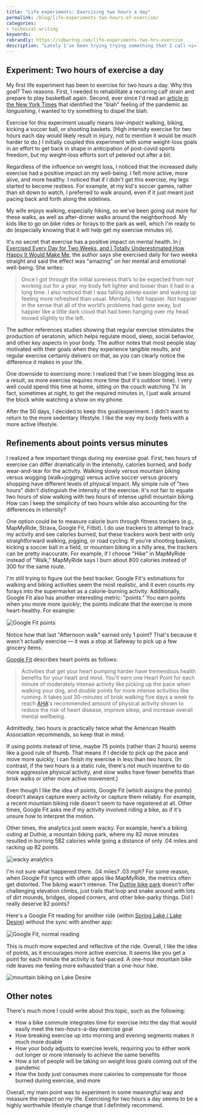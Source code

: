 ```yaml
---
title: "Life experiments: Exercising two hours a day"
permalink: /blog/life-experiments-two-hours-of-exercise/
categories:
- technical-writing
keywords:
rebrandly: https://idbwrtng.com/life-experiments-two-hrs-exercise
description: "Lately I've been trying trying something that I call <i>life experiments</i>. These are goals that I adopt for about 50 days and then evaluate their impact on my life. The reason for 50 days is to give the experiment sufficient time to have had an impact. If I keep a experiment for a week or two only, it's hard to see what change it makes. So far, my first life experiment &mdash; exercising two hours a day &mdash; has been been an interesting one."
---
```


## Experiment: Two hours of exercise a day

My first life experiment has been to exercise for two hours a day. Why this goal? Two reasons. First, I needed to rehabilitate a recurring calf strain and prepare to play basketball again. Second, ever since I'd read an [article in the New York Times](https://www.nytimes.com/2021/04/19/well/mind/covid-mental-health-languishing.html) that identified the "blah" feeling of the pandemic as *languishing*, I wanted to try something to dispel the blah.

Exercise for this experiment usually means *low-impact* walking, biking, kicking a soccer ball, or shooting baskets. (High intensity exercise for two hours each day would likely result in injury, not to mention it would be much harder to do.) I initially coupled this experiment with some weight-loss goals in an effort to get back in shape in anticipation of post-covid sports freedom, but my weight-loss efforts sort of petered out after a bit.

Regardless of the influence on weight loss, I noticed that the increased daily exercise had a positive impact on my well-being. I felt more active, more alive, and more healthy. I noticed that if I didn't get this exercise, my legs started to become restless. For example, at my kid's soccer games, rather than sit down to watch, I preferred to walk around, even if it just meant just pacing back and forth along the sidelines.

My wife enjoys walking, especially hiking, so we've been going out more for these walks, as well as after-dinner walks around the neighborhood. My kids like to go on bike rides or forays to the park as well, which I'm ready to do (especially knowing that it will help get my exercise minutes in).

It's no secret that exercise has a positive impact on mental health. In [I Exercised Every Day for Two Weeks, and I Totally Underestimated How Happy It Would Make Me](https://www.purewow.com/wellness/exercise-and-mental-health), the author says she exercised daily for two weeks straight and said the effect was "amazing" on her mental and emotional well-being. She writes:

> Once I got through the initial soreness that’s to be expected from not working out for a year, my body felt lighter and looser than it had in a long time. I also noticed that I was falling asleep easier and waking up feeling more refreshed than usual. Mentally, I felt happier. Not happier in the sense that all of the world’s problems had gone away, but happier like a little dark cloud that had been hanging over my head moved slightly to the left.

The author references studies showing that regular exercise stimulates the production of seratonin, which helps regulate mood, sleep, social behavior, and other key aspects in your body. The author notes that most people stay motivated with their goals when they experience tangible results, and regular exercise certainly delivers on that, as you can clearly notice the difference it makes in your life.

One downside to exercising more: I realized that I've been blogging less as a result, as more exercise requires more time (but it's outdoor time). I very well could spend this time at home, sitting on the couch watching TV. In fact, sometimes at night, to get the required minutes in, I just walk around the block while watching a show on my phone.

After the 50 days, I decided to keep this goal/experiment. I didn't want to return to the more sedentary lifestyle. I like the way my body feels with a more active lifestyle.

## Refinements about points versus minutes

I realized a few important things during my exercise goal. First, two hours of exercise can differ dramatically in the intensity, calories burned, and body wear-and-tear for the activity. Walking slowly versus mountain biking versus wogging (walk+jogging) versus active soccer versus grocery shopping have different levels of physical impact. My simple rule of "two hours" didn't distinguish the intensity of the exercise. It's not fair to equate two hours of slow walking with two hours of intense uphill mountain biking. How can I keep the simplicity of two hours while also accounting for the differences in intensity?

One option could be to measure calorie burn through fitness trackers (e.g., MapMyRide, Strava, Google Fit, Fitbit). I do use trackers to attempt to track my activity and see calories burned, but these trackers work best with only straightforward walking, jogging, or road cycling. If you're shooting baskets, kicking a soccer ball in a field, or mountain biking in a hilly area, the trackers can be pretty inaccurate. For example, if I choose "Hike" in MapMyRide instead of "Walk," MapMyRide says I burn about 800 calories instead of 300 for the same route.

I'm still trying to figure out the best tracker. Google Fit's estimations for walking and biking activities seem the most realistic, and it even counts my forays into the supermarket as a calorie-burning activity. Additionally, Google Fit also has another interesting metric: "points." You earn points when you move more quickly; the points indicate that the exercise is more heart-healthy. For example:

<img style="border:1px solid #dedede; max-width: 350px" src="https://s3.us-west-1.wasabisys.com/idbwmedia.com/images/googlefitpoints.png" alt="Google Fit points" />

Notice how that last "Afternoon walk" earned only 1 point? That's because it wasn't actually exercise &mdash; it was a stop at Safeway to pick up a few grocery items.

[Google Fit](https://www.google.com/fit/) describes heart points as follows:

> Activities that get your heart pumping harder have tremendous health benefits for your heart and mind. You'll earn one Heart Point for each minute of moderately intense activity like picking up the pace when walking your dog, and double points for more intense activities like running. It takes just 30-minutes of brisk walking five days a week to reach [AHA](https://www.heart.org/en/healthy-living/fitness/fitness-basics/aha-recs-for-physical-activity-in-adults)'s recommended amount of physical activity shown to reduce the risk of heart disease, improve sleep, and increase overall mental wellbeing.

Admittedly, two hours is practically twice what the American Health Association recommends, so keep that in mind.

If using points instead of time, maybe 75 points (rather than 2 hours) seems like a good rule of thumb. That means if I decide to pick up the pace and move more quickly, I can finish my exercise in less than two hours. (In contrast, if the two hours is a static rule, there's not much incentive to do more aggressive physical activity, and slow walks have fewer benefits than brisk walks or other more active movement.)

Even though I like the idea of points, Google Fit (which assigns the points) doesn't always capture every activity or capture them reliably. For example, a recent mountain biking ride doesn't seem to have registered at all. Other times, Google Fit asks me if my activity involved riding a bike, as if it's unsure how to interpret the motion.

Other times, the analytics just seem wacky. For example, here's a biking outing at Duthie, a mountain biking park, where my 82 move minutes resulted in burning 582 calories while going a distance of only .04 miles and racking up 82 points.

<img style="border:1px solid #dedede; max-width: 350px" src="https://s3.us-west-1.wasabisys.com/idbwmedia.com/images/duthieride.png" alt="wacky analytics" />

I'm not sure what happened there. .04 miles? .03 mph? For some reason, when Google Fit syncs with other apps like MapMyRide, the metrics often get distorted. The biking wasn't intense. The [Duthie bike park](https://www.evergreenmtb.org/trails/duthie-hill) doesn't offer challenging elevation climbs, just trails that loop and snake around with lots of dirt mounds, bridges, sloped corners, and other bike-parky things. Did I really deserve 82 points?

Here's a Google Fit reading for another ride (within [Spring Lake / Lake Desire](https://kingcounty.gov/services/parks-recreation/parks/parks-and-natural-lands/natural-lands/springlake.aspx)) without the sync with another app:

<img style="border:1px solid #dedede; max-width: 350px" src="https://s3.us-west-1.wasabisys.com/idbwmedia.com/images/afternoonridev2.png" alt="Google Fit, normal reading" />

This is much more expected and reflective of the ride. Overall, I like the idea of points, as it encourages more active exercise. It seems like you get a point for each minute the activity is fast-paced. A one-hour mountain bike ride leaves me feeling more exhausted than a one-hour hike.

<img src="https://s3.us-west-1.wasabisys.com/idbwmedia.com/images/mountainbikelakedesire.png" alt="mountain biking on Lake Desire" />

## Other notes

There's much more I could write about this topic, such as the following:

* How a bike commute integrates time for exercise into the day that would easily meet the two-hours-a-day exercise goal
* How breaking exercise up into morning and evening segments makes it much more doable
* How your body adjusts to exercise levels, requiring you to either work out longer or more intensely to achieve the same benefits
* How a lot of people will be taking on weight loss goals coming out of the pandemic
* How the body just consumes more calories to compensate for those burned during exercise, and more

Overall, my main point was to experiment in some meaningful way and measure the impact on my life. Exercising for two hours a day seems to be a highly worthwhile lifestyle change that I definitely recommend.

